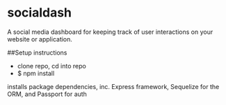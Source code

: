 # socialdash
A social media dashboard for keeping track of user interactions on your website or application.

##Setup instructions
* clone repo, cd into repo
* $ npm install

installs package dependencies, inc. Express framework, Sequelize for the ORM, and Passport for auth 

